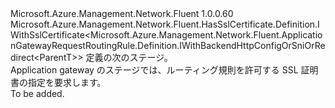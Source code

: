 <Type Name="IWithSslCertificate&lt;ParentT&gt;" FullName="Microsoft.Azure.Management.Network.Fluent.ApplicationGatewayRequestRoutingRule.Definition.IWithSslCertificate&lt;ParentT&gt;">
  <TypeSignature Language="C#" Value="public interface IWithSslCertificate&lt;ParentT&gt; : Microsoft.Azure.Management.Network.Fluent.HasSslCertificate.Definition.IWithSslCertificate&lt;Microsoft.Azure.Management.Network.Fluent.ApplicationGatewayRequestRoutingRule.Definition.IWithBackendHttpConfigOrSniOrRedirect&lt;ParentT&gt;&gt;" />
  <TypeSignature Language="ILAsm" Value=".class public interface auto ansi abstract IWithSslCertificate`1&lt;ParentT&gt; implements class Microsoft.Azure.Management.Network.Fluent.HasSslCertificate.Definition.IWithSslCertificate`1&lt;class Microsoft.Azure.Management.Network.Fluent.ApplicationGatewayRequestRoutingRule.Definition.IWithBackendHttpConfigOrSniOrRedirect`1&lt;!ParentT&gt;&gt;" />
  <TypeSignature Language="DocId" Value="T:Microsoft.Azure.Management.Network.Fluent.ApplicationGatewayRequestRoutingRule.Definition.IWithSslCertificate`1" />
  <TypeSignature Language="VB.NET" Value="Public Interface IWithSslCertificate(Of ParentT)&#xA;Implements IWithSslCertificate(Of IWithBackendHttpConfigOrSniOrRedirect(Of ParentT))" />
  <TypeSignature Language="F#" Value="type IWithSslCertificate&lt;'ParentT&gt; = interface&#xA;    interface IWithSslCertificate&lt;IWithBackendHttpConfigOrSniOrRedirect&lt;'ParentT&gt;&gt;" />
  <AssemblyInfo>
    <AssemblyName>Microsoft.Azure.Management.Network.Fluent</AssemblyName>
    <AssemblyVersion>1.0.0.60</AssemblyVersion>
  </AssemblyInfo>
  <TypeParameters>
    <TypeParameter Name="ParentT" />
  </TypeParameters>
  <Interfaces>
    <Interface>
      <InterfaceName>Microsoft.Azure.Management.Network.Fluent.HasSslCertificate.Definition.IWithSslCertificate&lt;Microsoft.Azure.Management.Network.Fluent.ApplicationGatewayRequestRoutingRule.Definition.IWithBackendHttpConfigOrSniOrRedirect&lt;ParentT&gt;&gt;</InterfaceName>
    </Interface>
  </Interfaces>
  <Docs>
    <typeparam name="ParentT">定義の次のステージ。</typeparam>
    <summary>
            Application gateway のステージでは、ルーティング規則を許可する SSL 証明書の指定を要求します。
            </summary>
    <remarks>To be added.</remarks>
  </Docs>
  <Members />
</Type>